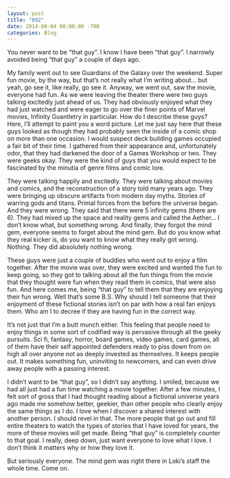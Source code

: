 ```yaml
---
layout: post
title: "092"
date: 2014-08-04 00:00:00 -700
categories: Blog
---
```


You never want to be “that guy”. I know I have been “that guy”. I narrowly avoided being “that guy” a couple of days ago.

My family went out to see Guardians of the Galaxy over the weekend. Super fun movie, by the way, but that’s not really what I’m writing about… but yeah, go see it, like really, go see it. Anyway, we went out, saw the movie, everyone had fun. As we were leaving the theater there were two guys talking excitedly just ahead of us. They had obviously enjoyed what they had just watched and were eager to go over the finer points of Marvel movies, Infinity Guantletry in particular. How do I describe these guys? Here, I’ll attempt to paint you a word picture. Let me just say here that these guys looked as though they had probably seen the inside of a comic shop on more than one occasion. I would suspect deck building games occupied a fair bit of their time. I gathered from their appearance and, unfortunately odor, that they had darkened the door of a Games Workshop or two. They were geeks okay. They were the kind of guys that you would expect to be fascinated by the minutia of genre films and comic lore.

They were talking happily and excitedly. They were talking about movies and comics, and the reconstruction of a story told many years ago. They were bringing up obscure artifacts from modern day myths. Stories of warring gods and titans. Primal forces from the before the universe began. And they were wrong. They said that there were 5 infinity gems (there are 6). They had mixed up the space and reality gems and called the Aether… I don’t know what, but something wrong. And finally, they forgot the mind gem, everyone seems to forget about the mind gem. But do you know what they real kicker is, do you want to know what they really got wrong. Nothing. They did absolutely nothing wrong.

These guys were just a couple of buddies who went out to enjoy a film together. After the movie was over, they were excited and wanted the fun to keep going, so they got to talking about all the fun things from the movie that they thought were fun when they read them in comics, that were also fun. And here comes me, being “that guy” to tell them that they are enjoying their fun wrong. Well that’s some B.S. Why should I tell someone that their enjoyment of these fictional stories isn’t on par with how a real fan enjoys them. Who am I to decree if they are having fun in the correct way.

It’s not just that I’m a butt munch either. This feeling that people need to enjoy things in some sort of codified way is pervasive through all the geeky pursuits. Sci fi, fantasy, horror, board games, video games, card games, all of them have their self appointed defenders ready to piss down from on high all over anyone not as deeply invested as themselves. It keeps people out. It makes something fun, uninviting to newcomers, and can even drive away people with a passing interest.

I didn’t want to be “that guy”, so I didn’t say anything. I smiled, because we had all just had a fun time watching a movie together. After a few minutes, I felt sort of gross that I had thought reading about a fictional universe years ago made me somehow better, geekier, than other people who clearly enjoy the same things as I do. I love when I discover a shared interest with another person. I should revel in that. The more people that go out and fill entire theaters to watch the types of stories that I have loved for years, the more of these movies will get made. Being “that guy” is completely counter to that goal. I really, deep down, just want everyone to love what I love. I don’t think it matters why or how they love it.

But seriously everyone. The mind gem was right there in Loki’s staff the whole time. Come on.
